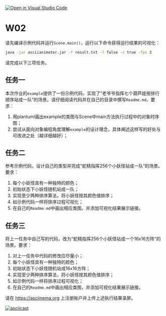 [![Open in Visual Studio Code](https://classroom.github.com/assets/open-in-vscode-f059dc9a6f8d3a56e377f745f24479a46679e63a5d9fe6f495e02850cd0d8118.svg)](https://classroom.github.com/online_ide?assignment_repo_id=5744987&assignment_repo_type=AssignmentRepo)
# W02

请先编译示例代码并运行`Scene.main()`，运行以下命令获得运行结果的可视化：

```bash
java -jar asciianimator.jar -f result.txt -l false -c true -fps 3
```

请完成以下三项任务。

## 任务一
本次作业的`example`提供了一份示例代码，实现了“老爷爷指挥七个葫芦娃按排行顺序站成一队”的场景。请仔细阅读代码并在自己的目录中撰写`Readme.md`，要求：

1. 用plantuml画出example的类图与Scene中main方法执行过程中的对象时序图；
2. 尝试从面向对象编程角度理解`example`的设计理念，具体阐述这样写的好处与可改进之处（越详细越好）；

## 任务二

参考示例代码，设计自己的类型并完成“蛇精指挥256个小妖怪站成一队“的场景。要求：

1. 每个小妖怪具有一种独特的颜色；
2. 初始状态下小妖怪随机站成一队；
3. 实现至少两种排序算法，将小妖怪按其颜色值排序；
4. 如示例代码一样将排序过程可视化；
5. 在自己的`Readme.md`中画出相应类图，并添加可视化结果展示链接。


## 任务三

将上一任务中自己写的代码，改为“蛇精指挥256个小妖怪站成一个16x16方阵“的场景。要求：

1. 对上一任务中代码的修改应尽量小；
2. 每个小妖怪具有一种独特的颜色；
3. 初始状态下小妖怪随机站成16x16方阵；
4. 实现至少两种排序算法，将小妖怪按其颜色值排序；
5. 如示例代码一样将排序过程可视化；
6. 在自己的`Readme.md`中画出相应类图，并添加可视化结果展示链接。



请在 https://asciinema.org 上注册账户并上传上述执行结果录屏。

[![asciicast](https://asciinema.org/a/436507.svg)](https://asciinema.org/a/436507)
